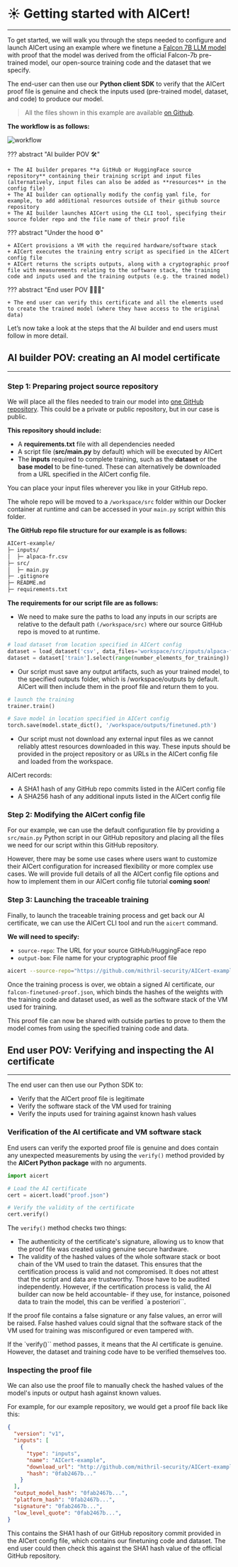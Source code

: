 # ☀️ Getting started with AICert!
________________________________________________________


To get started, we will walk you through the steps needed to configure and launch AICert using an example where we finetune a [Falcon 7B LLM model](https://huggingface.co/tiiuae/falcon-7b) with proof that the model was derived from the official Falcon-7b pre-trained model, our open-source training code and the dataset that we specify.

The end-user can then use our **Python client SDK** to verify that the AICert proof file is genuine and check the inputs used (pre-trained model, dataset, and code) to produce our model.

> All the files shown in this example are available [on Github](https://github.com/mithril-security/AICert-example).

**The workflow is as follows:**

<img src="https://github.com/mithril-security/aicert/raw/readme/docs/assets/workflow.png" alt="workflow">

??? abstract "AI builder POV 🛠️" 

	+ The AI builder prepares **a GitHub or HuggingFace source repository** containing their training script and input files (alternatively, input files can also be added as **resources** in the config file)
	+ The AI builder can optionally modify the config yaml file, for example, to add additional resources outside of their github source repository
	+ The AI builder launches AICert using the CLI tool, specifying their source folder repo and the file name of their proof file

??? abstract "Under the hood ⚙️"

	+ AICert provisions a VM with the required hardware/software stack
	+ AICert executes the training entry script as specified in the AICert config file
	+ AICert returns the scripts outputs, along with a cryptographic proof file with measurements relating to the software stack, the training code and inputs used and the training outputs (e.g. the trained model)

??? abstract "End user POV 👩🏻‍💻"

	+ The end user can verify this certificate and all the elements used to create the trained model (where they have access to the original data)

Let’s now take a look at the steps that the AI builder and end users must follow in more detail.

## AI builder POV: creating an AI model certificate
________________________________________________________

### Step 1: Preparing project source repository

We will place all the files needed to train our model into [one GitHub repository](https://github.com/mithril-security/AICert-example). This could be a private or public repository, but in our case is public.

**This repository should include:**

+ A **requirements.txt** file with all dependencies needed
+ A script file (**src/main.py** by default) which will be executed by AICert
+ The **inputs** required to complete training, such as the **dataset** or the **base model** to be fine-tuned. These can alternatively be downloaded from a URL specified in the AICert config file.

You can place your input files wherever you like in your GitHub repo. 

The whole repo will be moved to a `/workspace/src` folder within our Docker container at runtime and can be accessed in your `main.py` script within this folder.

**The GitHub repo file structure for our example is as follows:**

```bash
AICert-example/
├─ inputs/
│  ├─ alpaca-fr.csv
├─ src/
│  ├─ main.py
├─ .gitignore
├─ README.md
├─ requirements.txt
```

**The requirements for our script file are as follows:**
+ We need to make sure the paths to load any inputs in our scripts are relative to the default path `(/workspace/src)` where our source GitHub repo is moved to at runtime.
```python
# load dataset from location specified in AICert config
dataset = load_dataset('csv', data_files='workspace/src/inputs/alpaca-fr.csv')
dataset = dataset['train'].select(range(number_elements_for_training))
```

+ Our script must save any output artifacts, such as your trained model, to the specified outputs folder, which is /workspace/outputs by default. AICert will then include them in the proof file and return them to you.

```python
# launch the training
trainer.train()

# Save model in location specified in AICert config
torch.save(model.state_dict(), '/workspace/outputs/finetuned.pth')
```

+ Our script must not download any external input files as we cannot reliably attest resources downloaded in this way. These inputs should be provided in the project repository or as URLs in the AICert config file and loaded from the workspace.

AICert records:

+ A SHA1 hash of any GitHub repo commits listed in the AICert config file
+ A SHA256 hash of any additional inputs listed in the AICert config file

### Step 2: Modifying the AICert config file

For our example, we can use the default configuration file by providing a `src/main.py` Python script in our GitHub repository and placing all the files we need for our script within this GitHub repository.

However, there may be some use cases where users want to customize their AICert configuration for increased flexibility or more complex use cases. We will provide full details of all the AICert config file options and how to implement them in our AICert config file tutorial **coming soon**!

### Step 3: Launching the traceable training

Finally, to launch the traceable training process and get back our AI certificate, we can use the AICert CLI tool and run the `aicert` command.

**We will need to specify:**

+ `source-repo`: The URL for your source GitHub/HuggingFace repo
+ `output-bom`: File name for your cryptographic proof file

```bash
aicert --source-repo="https://github.com/mithril-security/AICert-example" --output-bom "falcon-finetuned-proof.json"
```

Once the training process is over, we obtain a signed AI certificate, our `falcon-finetuned-proof.json`, which binds the hashes of the weights with the training code and dataset used, as well as the software stack of the VM used for training. 

This proof file can now be shared with outside parties to prove to them the model comes from using the specified training code and data.

## End user POV: Verifying and inspecting the AI certificate
________________________________________________________

The end user can then use our Python SDK to:

+ Verify that the AICert proof file is legitimate
+ Verify the software stack of the VM used for training
+ Verify the inputs used for training against known hash values

### Verification of the AI certificate and VM software stack

End users can verify the exported proof file is genuine and does contain any unexpected measurements by using the `verify()` method provided by the **AICert Python package** with no arguments.

```python
import aicert

# Load the AI certificate
cert = aicert.load("proof.json")

# Verify the validity of the certificate
cert.verify()
```

The `verify()` method checks two things:

+ The authenticity of the certificate's signature, allowing us to know that the proof file was created using genuine secure hardware.
+ The validity of the hashed values of the whole software stack or boot chain of the VM used to train the dataset. This ensures that the certification process is valid and not compromised. It does not attest that the script and data are trustworthy. Those have to be audited independently. However, if the certification process is valid, the AI builder can now be held accountable- if they use, for instance, poisoned data to train the model, this can be verified `a posteriori``. 

If the proof file contains a false signature or any false values, an error will be raised. False hashed values could signal that the software stack of the VM used for training was misconfigured or even tampered with.

If the `verify()`` method passes, it means that the AI certificate is genuine. However, the dataset and training code have to be verified themselves too.

### Inspecting the proof file

We can also use the proof file to manually check the hashed values of the model's inputs or output hash against known values.

For example, for our example repository, we would get a proof file back like this:

```json
{
  "version": "v1",
  "inputs": [
    {
      "type": "inputs",
      "name": "AICert-example",
      "download_url": "http://github.com/mithril-security/AICert-example",
      "hash": "0fab2467b..."
    }
  ],
  "output_model_hash": "0fab2467b...",
  "platform_hash": "0fab2467b...",
  "signature": "0fab2467b...",
  "low_level_quote": "0fab2467b...",
}
```

This contains the SHA1 hash of our GitHub repository commit provided in the AICert config file, which contains our finetuning code and dataset. The end user could then check this against the SHA1 hash value of the official GitHub repository.
